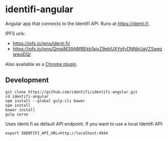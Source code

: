 # identifi-angular

Angular app that connects to the Identifi API. Runs at https://identi.fi.

IPFS urls:
* https://ipfs.io/ipns/identi.fi/
* https://ipfs.io/ipns/QmaiM39ABfBEkb1ajyZ9ebfJXYgfyDNNbUaVZSwezwwoDQ/

Also available as a [Chrome plugin](https://chrome.google.com/webstore/detail/identifi/oelmiikkaikgnmmjaonjlopkmpcahpgh).

## Development
```
git clone https://github.com/identifi/identifi-angular.git
cd identifi-angular
npm install --global gulp-cli bower
npm install
bower install
gulp serve
```

Uses identi.fi as default API endpoint. If you want to use a local Identifi API:
```
export IDENTIFI_API_URL=http://localhost:4944
```
